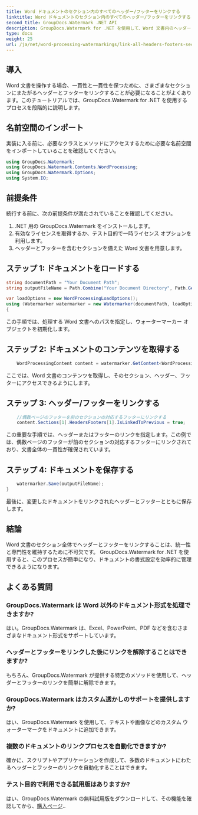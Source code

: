 ```yaml
---
title: Word ドキュメントのセクション内のすべてのヘッダー/フッターをリンクする
linktitle: Word ドキュメントのセクション内のすべてのヘッダー/フッターをリンクする
second_title: GroupDocs.Watermark .NET API
description: GroupDocs.Watermark for .NET を使用して、Word 文書内のヘッダーとフッターを簡単にリンクします。一貫性と専門性を簡単に確保できます。
type: docs
weight: 25
url: /ja/net/word-processing-watermarkings/link-all-headers-footers-section-word-docs/
---
```

## 導入
Word 文書を操作する場合、一貫性と一貫性を保つために、さまざまなセクションにまたがるヘッダーとフッターをリンクすることが必要になることがよくあります。このチュートリアルでは、GroupDocs.Watermark for .NET を使用するプロセスを段階的に説明します。
## 名前空間のインポート
実装に入る前に、必要なクラスとメソッドにアクセスするために必要な名前空間をインポートしていることを確認してください。
```csharp
using GroupDocs.Watermark;
using GroupDocs.Watermark.Contents.WordProcessing;
using GroupDocs.Watermark.Options;
using System.IO;
```
## 前提条件
続行する前に、次の前提条件が満たされていることを確認してください。
1. .NET 用の GroupDocs.Watermark をインストールします。
2. 有効なライセンスを取得するか、テスト目的で一時ライセンス オプションを利用します。
3. ヘッダーとフッターを含むセクションを備えた Word 文書を用意します。
## ステップ 1: ドキュメントをロードする
```csharp
string documentPath = "Your Document Path";
string outputFileName = Path.Combine("Your Document Directory", Path.GetFileName(documentPath));

var loadOptions = new WordProcessingLoadOptions();
using (Watermarker watermarker = new Watermarker(documentPath, loadOptions))
{
```
この手順では、処理する Word 文書へのパスを指定し、ウォーターマーカー オブジェクトを初期化します。
## ステップ 2: ドキュメントのコンテンツを取得する
```csharp
    WordProcessingContent content = watermarker.GetContent<WordProcessingContent>();
```
ここでは、Word 文書のコンテンツを取得し、そのセクション、ヘッダー、フッターにアクセスできるようにします。
## ステップ 3: ヘッダー/フッターをリンクする
```csharp
    //偶数ページのフッターを前のセクションの対応するフッターにリンクする
    content.Sections[1].HeadersFooters[1].IsLinkedToPrevious = true;
```
この重要な手順では、ヘッダーまたはフッターのリンクを指定します。この例では、偶数ページのフッターが前のセクションの対応するフッターにリンクされており、文書全体の一貫性が確保されています。

## ステップ 4: ドキュメントを保存する
```csharp
    watermarker.Save(outputFileName);
}
```
最後に、変更したドキュメントをリンクされたヘッダーとフッターとともに保存します。

## 結論
Word 文書のセクション全体でヘッダーとフッターをリンクすることは、統一性と専門性を維持するために不可欠です。 GroupDocs.Watermark for .NET を使用すると、このプロセスが簡単になり、ドキュメントの書式設定を効率的に管理できるようになります。
## よくある質問
### GroupDocs.Watermark は Word 以外のドキュメント形式を処理できますか?
はい。GroupDocs.Watermark は、Excel、PowerPoint、PDF などを含むさまざまなドキュメント形式をサポートしています。
### ヘッダーとフッターをリンクした後にリンクを解除することはできますか?
もちろん、GroupDocs.Watermark が提供する特定のメソッドを使用して、ヘッダーとフッターのリンクを簡単に解除できます。
### GroupDocs.Watermark はカスタム透かしのサポートを提供しますか?
はい、GroupDocs.Watermark を使用して、テキストや画像などのカスタム ウォーターマークをドキュメントに追加できます。
### 複数のドキュメントのリンクプロセスを自動化できますか?
確かに、スクリプトやアプリケーションを作成して、多数のドキュメントにわたるヘッダーとフッターのリンクを自動化することはできます。
### テスト目的で利用できる試用版はありますか?
はい、GroupDocs.Watermark の無料試用版をダウンロードして、その機能を確認してから、[購入ページ](https://purchase.groupdocs.com/temporary-license/)..